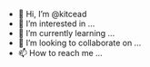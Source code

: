 - 👋 Hi, I’m @kitcead
- 👀 I’m interested in ...
- 🌱 I’m currently learning ...
- 💞️ I’m looking to collaborate on ...
- 📫 How to reach me ...

<!---
kitcead/kitcead is a ✨ special ✨ repository because its `README.md` (this file) appears on your GitHub profile.
You can click the Preview link to take a look at your changes.
--->
